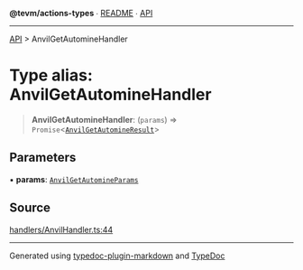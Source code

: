 **@tevm/actions-types** ∙ [README](../README.md) ∙ [API](../API.md)

***

[API](../API.md) > AnvilGetAutomineHandler

# Type alias: AnvilGetAutomineHandler

> **AnvilGetAutomineHandler**: (`params`) => `Promise`\<[`AnvilGetAutomineResult`](AnvilGetAutomineResult.md)\>

## Parameters

▪ **params**: [`AnvilGetAutomineParams`](AnvilGetAutomineParams.md)

## Source

[handlers/AnvilHandler.ts:44](https://github.com/evmts/tevm-monorepo/blob/main/core/actions-types/src/handlers/AnvilHandler.ts#L44)

***
Generated using [typedoc-plugin-markdown](https://www.npmjs.com/package/typedoc-plugin-markdown) and [TypeDoc](https://typedoc.org/)
